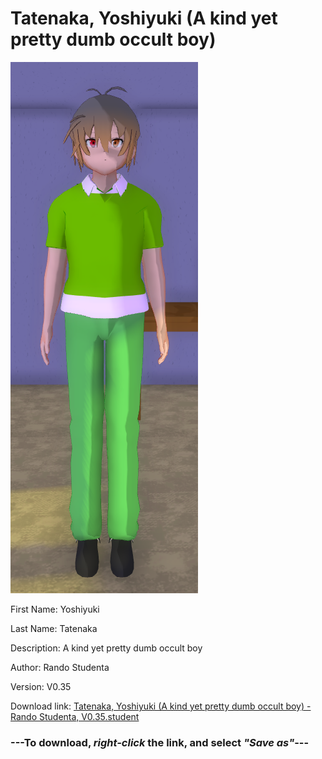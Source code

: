 # Tatenaka, Yoshiyuki (A kind yet pretty dumb occult boy)

<img src = "https://raw.githubusercontent.com/Arbiter1223/Daigaku-Gurashi-Custom-Students/master/Students/Files/Tatenaka%2C%20Yoshiyuki%20(A%20kind%20yet%20pretty%20dumb%20occult%20boy).png">

First Name: Yoshiyuki

Last Name: Tatenaka

Description: A kind yet pretty dumb occult boy

Author: Rando Studenta

Version: V0.35

Download link: <a href="https://raw.githubusercontent.com/Arbiter1223/Daigaku-Gurashi-Custom-Students/master/Students/Files/Tatenaka%2C%20Yoshiyuki%20(A%20kind%20yet%20pretty%20dumb%20occult%20boy)%20-%20Rando%20Studenta%2C%20V0.35.student">Tatenaka, Yoshiyuki (A kind yet pretty dumb occult boy) - Rando Studenta, V0.35.student</a>

### ---**To download, _right-click_ the link, and select _"Save as"_**---
